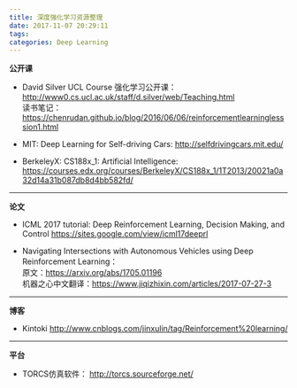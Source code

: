 ```yaml
---
title: 深度强化学习资源整理
date: 2017-11-07 20:29:11
tags:
categories: Deep Learning
---
```


**公开课**

- David Silver UCL Course 强化学习公开课：
	<http://www0.cs.ucl.ac.uk/staff/d.silver/web/Teaching.html>  
	读书笔记：
	<https://chenrudan.github.io/blog/2016/06/06/reinforcementlearninglesssion1.html>

- MIT: Deep Learning for Self-driving Cars: 
	<http://selfdrivingcars.mit.edu/>

- BerkeleyX: CS188x_1: Artificial Intelligence:
	<https://courses.edx.org/courses/BerkeleyX/CS188x_1/1T2013/20021a0a32d14a31b087db8d4bb582fd/>


---

**论文**

- ICML 2017 tutorial: Deep Reinforcement Learning, Decision Making, and Control
	<https://sites.google.com/view/icml17deeprl>

- Navigating Intersections with Autonomous Vehicles using Deep Reinforcement Learning：	
	原文：<https://arxiv.org/abs/1705.01196>  
	机器之心中文翻译：<https://www.jiqizhixin.com/articles/2017-07-27-3>

---

**博客**

- Kintoki <http://www.cnblogs.com/jinxulin/tag/Reinforcement%20learning/>

---

**平台**

- TORCS仿真软件： <http://torcs.sourceforge.net/>


	



